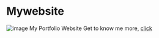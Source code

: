 # Mywebsite

![image]()
My Portfolio Website Get to know me more, [click](https://txpxt-xuto.github.io/)
